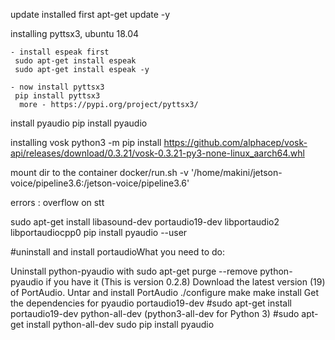 update installed first
    apt-get update -y

installing pyttsx3, ubuntu 18.04

    - install espeak first
     sudo apt-get install espeak
     sudo apt-get install espeak -y

    - now install pyttsx3
     pip install pyttsx3
      more - https://pypi.org/project/pyttsx3/

install pyaudio
    pip install pyaudio

installing vosk
      python3 -m pip install https://github.com/alphacep/vosk-api/releases/download/0.3.21/vosk-0.3.21-py3-none-linux_aarch64.whl


mount dir to the container
    docker/run.sh  -v '/home/makini/jetson-voice/pipeline3.6:/jetson-voice/pipeline3.6'


errors :
    overflow on stt

sudo apt-get install libasound-dev portaudio19-dev libportaudio2 libportaudiocpp0
pip install pyaudio --user


#uninstall and install portaudioWhat you need to do:

Uninstall python-pyaudio with sudo apt-get purge --remove python-pyaudio if you have it (This is version 0.2.8)
Download the latest version (19) of PortAudio.
Untar and install PortAudio
./configure
make
make install
Get the dependencies for pyaudio
portaudio19-dev #sudo apt-get install portaudio19-dev
python-all-dev (python3-all-dev for Python 3) #sudo apt-get install python-all-dev
sudo pip install pyaudio
